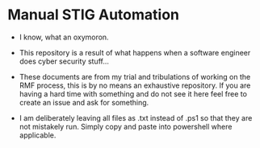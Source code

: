 # Manual STIG Automation

- I know, what an oxymoron.

- This repository is a result of what happens when a software engineer does cyber security stuff...

- These documents are from my trial and tribulations of working on the RMF process, this is by no means an exhaustive repository. If you are having a hard time with something and do not see it here feel free to create an issue and ask for something.

- I am deliberately leaving all files as .txt instead of .ps1 so that they are not mistakely run. Simply copy and paste into powershell where applicable.